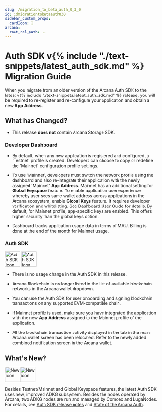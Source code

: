 ```yaml
---
slug: /migration_to_beta_auth_0_3_0
id: idmigrationtobetaauth030
sidebar_custom_props:
  cardIcon: 📂
arcana:
  root_rel_path: ..
---
```


# Auth SDK v{% include "./text-snippets/latest_auth_sdk.md" %} Migration Guide 

When you migrate from an older version of the Arcana Auth SDK to the latest v{% include "./text-snippets/latest_auth_sdk.md" %} release, you will be required to re-register and re-configure your application and obtain a new **App Address**.

## What has Changed?

* This release **does not** contain Arcana Storage SDK. 

### Developer Dashboard

* By default, when any new application is registered and configured, a 'Testnet' profile is created. Developers can choose to copy or redefine the 'Mainnet' configuration profile settings. 

* To use 'Mainnet', developers must switch the network profile using the dashboard and also re-integrate their application with the newly assigned 'Mainnet' **App Address**. Mainnet has an additional setting for **Global Keyspace** feature. To enable application user experience whereby user sees same wallet address across applications in the Arcana ecosystem, enable **Global Keys** feature. It requires developer verification and whitelisting. See [Dashboard User Guide]({{page.meta.arcana.root_rel_path}}/db/config_dApp_with_db.md#configure-mainnet-keyspace) for details. By default, for Mainnet profile, app-specific keys are enabled. This offers higher security than the global keys option.

* Dashboard tracks application usage data in terms of MAU.  Billing is done at the end of the month for Mainnet usage.

### Auth SDK

<img src="/img/icons/i_an_authsdk_light.png#only-light" alt="Auth SDK icon" width="50" />
<img src="/img/icons/i_an_authsdk_dark.png#only-dark" alt="Auth SDK icon" width="50" />

* There is no usage change in the Auth SDK in this release. 

* Arcana Blockchain is no longer listed in the list of available blockchain networks in the Arcana wallet dropdown.

* You can use the Auth SDK for user onboarding and signing blockchain transactions on any supported EVM-compatible chain.

* If Mainnet profile is used, make sure you have integrated the application with the new **App Address** assigned to the Mainnet profile of the application.

* All the blockchain transaction activity displayed in the tab in the main Arcana wallet screen has been relocated. Refer to the newly added combined notification screen in the Arcana wallet.

## What's New?

<img src="/img/icon_new_light.png#only-light" alt="New icon" width="50" /><img src="/img/icon_new_dark.png#only-dark" alt="New icon" width="50" />

Besides Testnet/Mainnet and Global Keyspace features, the latest Auth SDK uses new, improved ADKG subsystem. Besides the nodes operated by Arcana, two ADKG nodes are run and managed by Comdex and LugaNodes. For details, see [Auth SDK release notes]({{page.meta.arcana.root_rel_path}}/relnotes/rn_beta_auth_v0.3.0.md) and [State of the Arcana Auth]({{page.meta.arcana.root_rel_path}}/state_of_the_ntwk.md).
